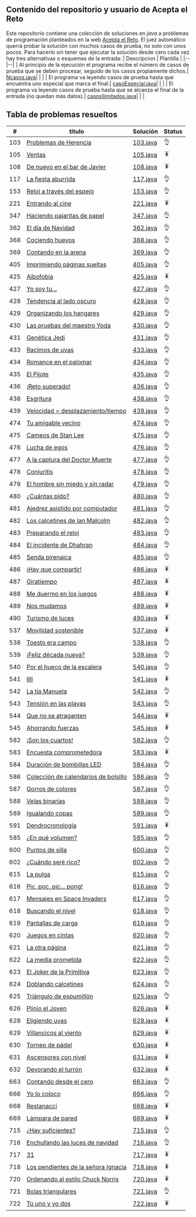 ## Contenido del repositorio y usuario de Acepta el Reto
Este repositorio contiene una colección de soluciones en *java* a problemas de programación planteados en la web [Acepta el Reto](https://www.aceptaelreto.com/).  El juez automático querrá probar la solución con muchos casos de prueba, no solo con unos pocos. Para hacerlo sin tener que ejecutar la solución desde cero cada vez hay tres alternativas o esquemas de la entrada:
   | Descripcion | Plantilla |
   |--|--|
   | Al principio de la ejecución el programa recibe el número de casos de prueba que se deben procesar, seguido de los casos propiamente dichos.| [Ncasos.java](./src/Ncasos.java)| | |
   | El programa va leyendo casos de prueba hasta que encuentra uno especial que marca el final.| [casoEspecial.java](./src/casoEspecial.java)| | |
   | El programa va leyendo casos de prueba hasta que se alcanza el final de la entrada (no quedan más datos).| [casosIlimitados.java](./src/casosIlimitados.java)| | |



## Tabla de problemas resueltos
| #  | titulo| Solución | Status |
|--|--|--|--|
|103|[ Problemas de Herencia](https://www.aceptaelreto.com/problem/statement.php?id=103) | [103.java](./src/103.java)  |👌 |||			
|105|[ Ventas](https://www.aceptaelreto.com/problem/statement.php?id=105) | [105.java](./src/105.java)  |🪳 |||			
|108|[ De nuevo en el bar de Javier](https://www.aceptaelreto.com/problem/statement.php?id=108) | [108.java](./src/108.java)  |🪳 |||			
|117|[ La fiesta aburrida](https://www.aceptaelreto.com/problem/statement.php?id=117) | [117.java](./src/117.java)  |👌 |||			
|153|[ Reloj a través del espejo](https://www.aceptaelreto.com/problem/statement.php?id=153) | [153.java](./src/153.java)  |👌 |||			
|221|[ Entrando al cine](https://www.aceptaelreto.com/problem/statement.php?id=221) | [221.java](./src/221.java)  |🪳 |||			
|347|[ Haciendo pajaritas de papel](https://www.aceptaelreto.com/problem/statement.php?id=347) | [347.java](./src/347.java)  |👌 |||			
|362|[ El día de Navidad](https://www.aceptaelreto.com/problem/statement.php?id=362) | [362.java](./src/362.java)  |👌 |||			
|368|[ Cociendo huevos](https://www.aceptaelreto.com/problem/statement.php?id=368) | [368.java](./src/368.java)  |👌 |||			
|369|[ Contando en la arena](https://www.aceptaelreto.com/problem/statement.php?id=369) | [369.java](./src/369.java)  |👌 |||			
|405|[ Imprimiendo páginas sueltas](https://www.aceptaelreto.com/problem/statement.php?id=405) | [405.java](./src/405.java)  |👌 |||			
|425|[ Aibofobia](https://www.aceptaelreto.com/problem/statement.php?id=425) | [425.java](./src/425.java)  |🪳 |||			
|427|[ Yo soy tu...](https://www.aceptaelreto.com/problem/statement.php?id=427) | [427.java](./src/427.java)  |👌 |||			
|428|[ Tendencia al lado oscuro](https://www.aceptaelreto.com/problem/statement.php?id=428) | [428.java](./src/428.java)  |👌 |||			
|429|[ Organizando los hangares](https://www.aceptaelreto.com/problem/statement.php?id=429) | [429.java](./src/429.java)  |👌 |||			
|430|[ Las pruebas del maestro Yoda](https://www.aceptaelreto.com/problem/statement.php?id=430) | [430.java](./src/430.java)  |👌 |||			
|431|[ Genética Jedi](https://www.aceptaelreto.com/problem/statement.php?id=431) | [431.java](./src/431.java)  |👌 |||			
|433|[ Racimos de uvas](https://www.aceptaelreto.com/problem/statement.php?id=433) | [433.java](./src/433.java)  |👌 |||			
|434|[ Romance en el palomar](https://www.aceptaelreto.com/problem/statement.php?id=434) | [434.java](./src/434.java)  |👌 |||			
|435|[ El Pijote](https://www.aceptaelreto.com/problem/statement.php?id=435) | [435.java](./src/435.java)  |👌 |||			
|436|[ ¡Reto superado!](https://www.aceptaelreto.com/problem/statement.php?id=436) | [436.java](./src/436.java)  |👌 |||			
|438|[ Esgritura](https://www.aceptaelreto.com/problem/statement.php?id=438) | [438.java](./src/438.java)  |👌 |||			
|439|[ Velocidad = desplazamiento/tiempo](https://www.aceptaelreto.com/problem/statement.php?id=439) | [439.java](./src/439.java)  |👌 |||			
|474|[ Tu amigable vecino](https://www.aceptaelreto.com/problem/statement.php?id=474) | [474.java](./src/474.java)  |👌 |||			
|475|[ Cameos de Stan Lee](https://www.aceptaelreto.com/problem/statement.php?id=475) | [475.java](./src/475.java)  |👌 |||			
|476|[ Lucha de egos](https://www.aceptaelreto.com/problem/statement.php?id=476) | [476.java](./src/476.java)  |👌 |||			
|477|[ A la captura del Doctor Muerte](https://www.aceptaelreto.com/problem/statement.php?id=477) | [477.java](./src/477.java)  |👌 |||			
|478|[ Conjuritis](https://www.aceptaelreto.com/problem/statement.php?id=478) | [478.java](./src/478.java)  |👌 |||			
|479|[ El hombre sin miedo y sin radar](https://www.aceptaelreto.com/problem/statement.php?id=479) | [479.java](./src/479.java)  |👌 |||			
|480|[ ¿Cuántas pido?](https://www.aceptaelreto.com/problem/statement.php?id=480) | [480.java](./src/480.java)  |👌 |||			
|481|[ Ajedrez asistido por computador](https://www.aceptaelreto.com/problem/statement.php?id=481) | [481.java](./src/481.java)  |👌 |||			
|482|[ Los calcetines de Ian Malcolm](https://www.aceptaelreto.com/problem/statement.php?id=482) | [482.java](./src/482.java)  |👌 |||			
|483|[ Preparando el reloj](https://www.aceptaelreto.com/problem/statement.php?id=483) | [483.java](./src/483.java)  |👌 |||			
|484|[ El incidente de Dhahran](https://www.aceptaelreto.com/problem/statement.php?id=484) | [484.java](./src/484.java)  |👌 |||			
|485|[ Senda pirenaica](https://www.aceptaelreto.com/problem/statement.php?id=485) | [485.java](./src/485.java)  |👌 |||			
|486|[ ¡Hay que compartir!](https://www.aceptaelreto.com/problem/statement.php?id=486) | [486.java](./src/486.java)  |🪳 |||			
|487|[ Giratiempo](https://www.aceptaelreto.com/problem/statement.php?id=487) | [487.java](./src/487.java)  |🪳 |||			
|488|[ Me duermo en los juegos](https://www.aceptaelreto.com/problem/statement.php?id=488) | [488.java](./src/488.java)  |🪳 |||			
|489|[ Nos mudamos](https://www.aceptaelreto.com/problem/statement.php?id=489) | [489.java](./src/489.java)  |🪳 |||			
|490|[ Turismo de luces](https://www.aceptaelreto.com/problem/statement.php?id=490) | [490.java](./src/490.java)  |🪳 |||			
|537|[ Movilidad sostenible](https://www.aceptaelreto.com/problem/statement.php?id=537) | [537.java](./src/537.java)  |🪳 |||			
|538|[ Toesto era campo](https://www.aceptaelreto.com/problem/statement.php?id=538) | [538.java](./src/538.java)  |👌 |||			
|539|[ ¡Feliz década nueva?](https://www.aceptaelreto.com/problem/statement.php?id=539) | [539.java](./src/539.java)  |👌 |||			
|540|[ Por el hueco de la escalera](https://www.aceptaelreto.com/problem/statement.php?id=540) | [540.java](./src/540.java)  |👌 |||			
|541|[ IIII](https://www.aceptaelreto.com/problem/statement.php?id=541) | [541.java](./src/541.java)  |🪳 |||			
|542|[ La tía Manuela](https://www.aceptaelreto.com/problem/statement.php?id=542) | [542.java](./src/542.java)  |👌 |||			
|543|[ Tensión en las playas](https://www.aceptaelreto.com/problem/statement.php?id=543) | [543.java](./src/543.java)  |👌 |||			
|544|[ Que no se atraganten](https://www.aceptaelreto.com/problem/statement.php?id=544) | [544.java](./src/544.java)  |🪳 |||			
|545|[ Ahorrando fuerzas](https://www.aceptaelreto.com/problem/statement.php?id=545) | [545.java](./src/545.java)  |🪳 |||			
|582|[ ¡Son los cuartos!](https://www.aceptaelreto.com/problem/statement.php?id=582) | [582.java](./src/582.java)  |👌 |||			
|583|[ Encuesta comprometedora](https://www.aceptaelreto.com/problem/statement.php?id=583) | [583.java](./src/583.java)  |🪳 |||			
|584|[ Duración de bombillas LED](https://www.aceptaelreto.com/problem/statement.php?id=584) | [584.java](./src/584.java)  |👌 |||			
|586|[ Colección de calendarios de bolsillo](https://www.aceptaelreto.com/problem/statement.php?id=586) | [586.java](./src/586.java)  |👌 |||			
|587|[ Gorros de colores](https://www.aceptaelreto.com/problem/statement.php?id=587) | [587.java](./src/587.java)  |👌 |||			
|588|[ Velas binarias](https://www.aceptaelreto.com/problem/statement.php?id=588) | [588.java](./src/588.java)  |👌 |||			
|589|[ Igualando copas](https://www.aceptaelreto.com/problem/statement.php?id=589) | [589.java](./src/589.java)  |👌 |||			
|591|[ Dendrocronología](https://www.aceptaelreto.com/problem/statement.php?id=591) | [591.java](./src/591.java)  |🪳 |||			
|585|[ ¿En qué volumen?](https://www.aceptaelreto.com/problem/statement.php?id=585) | [585.java](./src/585.java)  |👌 |||			
|600|[ Puntos de silla](https://www.aceptaelreto.com/problem/statement.php?id=600) | [600.java](./src/600.java)  |👌 |||			
|602|[ ¿Cuándo seré rico?](https://www.aceptaelreto.com/problem/statement.php?id=602) | [602.java](./src/602.java)  |👌 |||			
|615|[ La pulga](https://www.aceptaelreto.com/problem/statement.php?id=615) | [615.java](./src/615.java)  |👌 |||			
|616|[ Pic, poc, pic... pong!](https://www.aceptaelreto.com/problem/statement.php?id=616) | [616.java](./src/616.java)  |👌 |||			
|617|[ Mensajes en Space Invaders](https://www.aceptaelreto.com/problem/statement.php?id=617) | [617.java](./src/617.java)  |👌 |||			
|618|[ Buscando el nivel](https://www.aceptaelreto.com/problem/statement.php?id=618) | [618.java](./src/618.java)  |👌 |||			
|619|[ Pantallas de carga](https://www.aceptaelreto.com/problem/statement.php?id=619) | [619.java](./src/619.java)  |👌 |||			
|620|[ Juegos en cintas](https://www.aceptaelreto.com/problem/statement.php?id=620) | [620.java](./src/620.java)  |👌 |||			
|621|[ La otra página](https://www.aceptaelreto.com/problem/statement.php?id=621) | [621.java](./src/621.java)  |👌 |||			
|622|[ La media prometida](https://www.aceptaelreto.com/problem/statement.php?id=622) | [622.java](./src/622.java)  |👌 |||			
|623|[ El Joker de la Primitiva](https://www.aceptaelreto.com/problem/statement.php?id=623) | [623.java](./src/623.java)  |👌 |||			
|624|[ Doblando calcetines](https://www.aceptaelreto.com/problem/statement.php?id=624) | [624.java](./src/624.java)  |👌 |||			
|625|[ Triángulo de espumillón](https://www.aceptaelreto.com/problem/statement.php?id=625) | [625.java](./src/625.java)  |👌 |||			
|626|[ Plinio el Joven](https://www.aceptaelreto.com/problem/statement.php?id=626) | [626.java](./src/626.java)  |🪳 |||			
|628|[ Eligiendo uvas](https://www.aceptaelreto.com/problem/statement.php?id=628) | [628.java](./src/628.java)  |🪳 |||			
|629|[ Villancicos al viento](https://www.aceptaelreto.com/problem/statement.php?id=629) | [629.java](./src/629.java)  |🪳 |||			
|630|[ Torneo de pádel](https://www.aceptaelreto.com/problem/statement.php?id=630) | [630.java](./src/630.java)  |🪳 |||			
|631|[ Ascensores con nivel](https://www.aceptaelreto.com/problem/statement.php?id=631) | [631.java](./src/631.java)  |🪳 |||			
|632|[ Devorando el turrón](https://www.aceptaelreto.com/problem/statement.php?id=632) | [632.java](./src/632.java)  |🪳 |||			
|663|[ Contando desde el cero](https://www.aceptaelreto.com/problem/statement.php?id=663) | [663.java](./src/663.java)  |👌 |||			
|666|[ Yo lo coloco](https://www.aceptaelreto.com/problem/statement.php?id=666) | [666.java](./src/666.java)  |👌 |||			
|668|[ Restanacci](https://www.aceptaelreto.com/problem/statement.php?id=668) | [668.java](./src/668.java)  |🪳 |||			
|669|[ Lámpara de pared](https://www.aceptaelreto.com/problem/statement.php?id=669) | [669.java](./src/669.java)  |🪳 |||			
|715|[ ¿Hay suficientes?](https://www.aceptaelreto.com/problem/statement.php?id=715) | [715.java](./src/715.java)  |👌 |||			
|716|[ Enchufando las luces de navidad](https://www.aceptaelreto.com/problem/statement.php?id=716) | [716.java](./src/716.java)  |👌 |||			
|717|[31](https://www.aceptaelreto.com/problem/statement.php?id=717) | [717.java](./src/717.java)  |🪳 |||			
|718|[ Los pendientes de la señora Ignacia](https://www.aceptaelreto.com/problem/statement.php?id=718) | [718.java](./src/718.java)  |🪳 |||			
|720|[ Ordenando al estilo Chuck Norris](https://www.aceptaelreto.com/problem/statement.php?id=720) | [720.java](./src/720.java)  |🪳 |||			
|721|[ Bolas triangulares](https://www.aceptaelreto.com/problem/statement.php?id=721) | [721.java](./src/721.java)  |👌 |||			
|722|[ Tú uno y yo dos](https://www.aceptaelreto.com/problem/statement.php?id=722) | [722.java](./src/722.java)  |🪳 |||			
